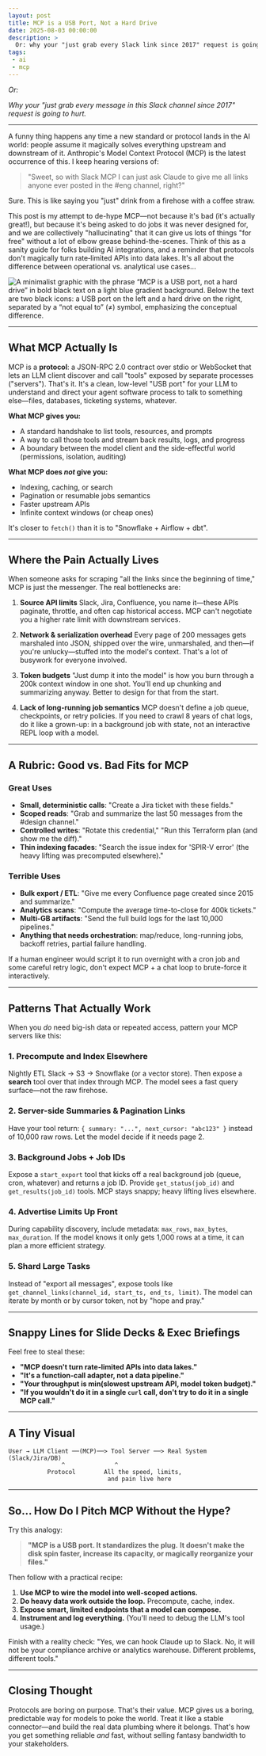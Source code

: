 ```yaml
---
layout: post
title: MCP is a USB Port, Not a Hard Drive
date: 2025-08-03 00:00:00
description: >
  Or: why your "just grab every Slack link since 2017" request is going to hurt.
tags:
 - ai
 - mcp
---
```


*Or:*

*Why your "just grab every message in this Slack channel since 2017" request is going to hurt.*

---

A funny thing happens any time a new standard or protocol lands in the AI world:
people assume it magically solves everything upstream and downstream of it.
Anthropic's Model Context Protocol (MCP) is the latest occurrence of this.
I keep hearing versions of:

> "Sweet, so with Slack MCP I can just ask Claude to give me all links anyone ever posted in the #eng channel, right?"

Sure. This is like saying you "just" drink from a firehose with a coffee straw.

This post is my attempt to de-hype MCP—not because it's bad (it's actually great!),
but because it's being asked to do jobs it was never designed for,
and we are collectively "hallucinating" that it can give us lots of things "for free"
without a lot of elbow grease behind-the-scenes.
Think of this as a sanity guide for folks building AI integrations,
and a reminder that protocols don't magically turn rate‑limited APIs into data lakes.
It's all about the difference between operational vs. analytical use cases...

![A minimalist graphic with the phrase “MCP is a USB port, not a hard drive” in bold black text on a light blue gradient background. Below the text are two black icons: a USB port on the left and a hard drive on the right, separated by a “not equal to” (≠) symbol, emphasizing the conceptual difference.](
  /assets/images/mcp-is-a-usb-port-not-a-hard-drive.png)

---

## What MCP Actually Is

MCP is a **protocol**:
a JSON-RPC 2.0 contract over stdio or WebSocket that lets an LLM client discover and call "tools"
exposed by separate processes ("servers").
That's it.
It's a clean, low-level "USB port" for your LLM to understand and direct your agent software process
to talk to something else—files, databases, ticketing systems, whatever.

**What MCP gives you:**

* A standard handshake to list tools, resources, and prompts
* A way to call those tools and stream back results, logs, and progress
* A boundary between the model client and the side-effectful world (permissions, isolation, auditing)

**What MCP does *not* give you:**

* Indexing, caching, or search
* Pagination or resumable jobs semantics
* Faster upstream APIs
* Infinite context windows (or cheap ones)

It's closer to `fetch()` than it is to "Snowflake + Airflow + dbt".

---

## Where the Pain Actually Lives

When someone asks for scraping "all the links since the beginning of time," MCP is just the messenger.
The real bottlenecks are:

1. **Source API limits**
   Slack, Jira, Confluence, you name it—these APIs paginate, throttle, and often cap historical access.
   MCP can't negotiate you a higher rate limit with downstream services.

2. **Network & serialization overhead**
   Every page of 200 messages gets marshaled into JSON, shipped over the wire, unmarshaled,
   and then—if you're unlucky—stuffed into the model's context. That's a lot of busywork for everyone involved.

3. **Token budgets**
   "Just dump it into the model" is how you burn through a 200k context window in one shot.
   You'll end up chunking and summarizing anyway.
   Better to design for that from the start.

4. **Lack of long-running job semantics**
   MCP doesn't define a job queue, checkpoints, or retry policies.
   If you need to crawl 8 years of chat logs, do it like a grown-up:
   in a background job with state, not an interactive REPL loop with a model.

---

## A Rubric: Good vs. Bad Fits for MCP

### Great Uses

* **Small, deterministic calls**: "Create a Jira ticket with these fields."
* **Scoped reads**: "Grab and summarize the last 50 messages from the #design channel."
* **Controlled writes**: "Rotate this credential," "Run this Terraform plan (and show me the diff)."
* **Thin indexing facades**: "Search the issue index for 'SPIR-V error' (the heavy lifting was precomputed elsewhere)."

### Terrible Uses

* **Bulk export / ETL**: "Give me every Confluence page created since 2015 and summarize."
* **Analytics scans**: "Compute the average time-to-close for 400k tickets."
* **Multi-GB artifacts**: "Send the full build logs for the last 10,000 pipelines."
* **Anything that needs orchestration**: map/reduce, long-running jobs, backoff retries, partial failure handling.

If a human engineer would script it to run overnight with a cron job and some careful retry logic,
don't expect MCP + a chat loop to brute-force it interactively.

---

## Patterns That Actually Work

When you *do* need big-ish data or repeated access, pattern your MCP servers like this:

### 1. **Precompute and Index Elsewhere**

Nightly ETL Slack → S3 → Snowflake (or a vector store).
Then expose a **search** tool over that index through MCP.
The model sees a fast query surface—not the raw firehose.

### 2. **Server-side Summaries & Pagination Links**

Have your tool return: `{ summary: "...", next_cursor: "abc123" }` instead of 10,000 raw rows.
Let the model decide if it needs page 2.

### 3. **Background Jobs + Job IDs**

Expose a `start_export` tool that kicks off a real background job (queue, cron, whatever) and returns a job ID.
Provide `get_status(job_id)` and `get_results(job_id)` tools.
MCP stays snappy; heavy lifting lives elsewhere.

### 4. **Advertise Limits Up Front**

During capability discovery, include metadata: `max_rows`, `max_bytes`, `max_duration`.
If the model knows it only gets 1,000 rows at a time, it can plan a more efficient strategy.

### 5. **Shard Large Tasks**

Instead of "export all messages", expose tools like `get_channel_links(channel_id, start_ts, end_ts, limit)`.
The model can iterate by month or by cursor token, not by "hope and pray."

---

## Snappy Lines for Slide Decks & Exec Briefings

Feel free to steal these:

* **"MCP doesn't turn rate‑limited APIs into data lakes."**
* **"It's a function-call adapter, not a data pipeline."**
* **"Your throughput is min(slowest upstream API, model token budget)."**
* **"If you wouldn't do it in a single `curl` call, don't try to do it in a single MCP call."**

---

## A Tiny Visual

```
User → LLM Client ──(MCP)──> Tool Server ──> Real System (Slack/Jira/DB)
               ^              ^
           Protocol        All the speed, limits,
                            and pain live here
```

---

## So… How Do I Pitch MCP Without the Hype?

Try this analogy:

> **"MCP is a USB port. It standardizes the plug.**
> **It doesn't make the disk spin faster, increase its capacity, or magically reorganize your files."**

Then follow with a practical recipe:

1. **Use MCP to wire the model into well-scoped actions.**
2. **Do heavy data work outside the loop.** Precompute, cache, index.
3. **Expose smart, limited endpoints that a model can compose.**
4. **Instrument and log everything.** (You'll need to debug the LLM's tool usage.)

Finish with a reality check:
"Yes, we can hook Claude up to Slack.
No, it will not be your compliance archive or analytics warehouse.
Different problems, different tools."

---

## Closing Thought

Protocols are boring on purpose. That's their value.
MCP gives us a boring, predictable way for models to poke the world.
Treat it like a stable connector—and build the real data plumbing where it belongs.
That's how you get something reliable *and* fast, without selling fantasy bandwidth to your stakeholders.
